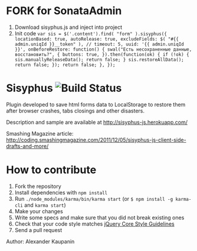 # FORK for SonataAdmin
1. Download sisyphus.js and inject into project
2. Init code
`
var sis = $('.content').find( "form" ).sisyphus({
    locationBased: true,
    autoRelease: true,
    excludeFields: $( "#{{ admin.uniqId }}__token" ),
    // timeout: 5,
    uuid: '{{ admin.uniqId }}',
    onBeforeRestore: function() {
        swal("Есть несохраненные данные, восстановить?", {
            buttons: true,
        }).then(function(ok) {
            if (!ok) {
                sis.manuallyReleaseData();
                return false;
            }
            sis.restoreAllData();
            return false;
        });
        return false;
    },
});
`

# Sisyphus ![Build Status](https://travis-ci.org/simsalabim/sisyphus.svg?branch=master "Build Status")
Plugin developed to save html forms data to LocalStorage to restore them after browser crashes, tabs closings and other disasters.

Description and sample are available at http://sisyphus-js.herokuapp.com/

Smashing Magazine article: http://coding.smashingmagazine.com/2011/12/05/sisyphus-js-client-side-drafts-and-more/

# How to contribute
1. Fork the repository
2. Install dependencies with `npm install`
3. Run `./node_modules/karma/bin/karma start` (or `$ npm install -g karma-cli` and `karma start`)
4. Make your changes
5. Write some specs and make sure that you did not break existing ones
6. Check that your code style matches [jQuery Core Style Guidelines](http://contribute.jquery.org/style-guide/js/)
7. Send a pull request

Author: Alexander Kaupanin
